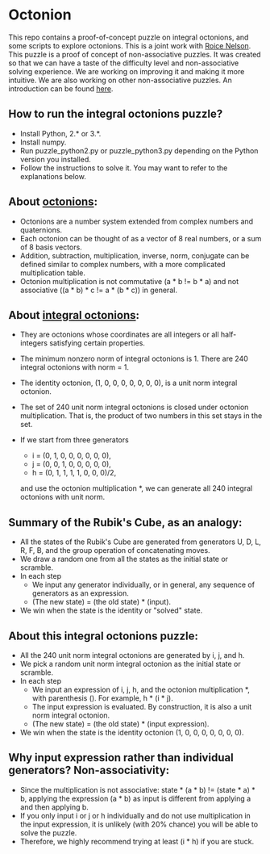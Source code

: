 # Octonion

This repo contains a proof-of-concept puzzle on integral octonions, and some scripts to explore octonions. This is a joint work with [Roice Nelson](https://github.com/roice3). This puzzle is a proof of concept of non-associative puzzles. It was created so that we can have a taste of the difficulty level and non-associative solving experience. We are working on improving it and making it more intuitive. We are also working on other non-associative puzzles. An introduction can be found [here](http://nan.ma/octonion/).

## How to run the integral octonions puzzle?
- Install Python, 2.* or 3.*.
- Install numpy.
- Run puzzle_python2.py or puzzle_python3.py depending on the Python version you installed.
- Follow the instructions to solve it. You may want to refer to the explanations below.

## About [octonions](https://en.wikipedia.org/wiki/Octonion#Definition):
- Octonions are a number system extended from complex numbers and quaternions. 
- Each octonion can be thought of as a vector of 8 real numbers, or a sum of 8 basis vectors.
- Addition, subtraction, multiplication, inverse, norm, conjugate can be defined similar to complex numbers, with a more complicated multiplication table.
- Octonion multiplication is not commutative (a * b != b * a) and not associative ((a * b) * c != a * (b * c)) in general.

## About [integral octonions](https://en.wikipedia.org/wiki/Octonion#Integral_octonions):
- They are octonions whose coordinates are all integers or all half-integers satisfying certain properties.
- The minimum nonzero norm of integral octonions is 1. There are 240 integral octonions with norm = 1.
- The identity octonion, (1, 0, 0, 0, 0, 0, 0, 0), is a unit norm integral octonion.
- The set of 240 unit norm integral octonions is closed under octonion multiplication. That is, the product of two numbers in this set stays in the set.
- If we start from three generators
  - i = (0, 1, 0, 0, 0, 0, 0, 0),
  - j = (0, 0, 1, 0, 0, 0, 0, 0),
  - h = (0, 1, 1, 1, 1, 0, 0, 0)/2,
    
  and use the octonion multiplication *, we can generate all 240 integral octonions with unit norm.

## Summary of the Rubik's Cube, as an analogy:
- All the states of the Rubik's Cube are generated from generators U, D, L, R, F, B, and the group operation of concatenating moves.
- We draw a random one from all the states as the initial state or scramble.
- In each step
  - We input any generator individually, or in general, any sequence of generators as an expression.
  - (The new state) = (the old state) * (input).
- We win when the state is the identity or "solved" state.


## About this integral octonions puzzle:
- All the 240 unit norm integral octonions are generated by i, j, and h.
- We pick a random unit norm integral octonion as the initial state or scramble.
- In each step
  - We input an expression of i, j, h, and the octonion multiplication *, with parenthesis (). For example, h * (i * j).
  - The input expression is evaluated. By construction, it is also a unit norm integral octonion.
  - (The new state) = (the old state) * (input expression).
- We win when the state is the identity octonion (1, 0, 0, 0, 0, 0, 0, 0).


## Why input expression rather than individual generators? Non-associativity:
  - Since the multiplication is not associative: state * (a * b) != (state * a) * b, applying the expression (a * b) as input is different from applying a and then applying b.
  - If you only input i or j or h individually and do not use multiplication in the input expression, it is unlikely (with 20% chance) you will be able to solve the puzzle.
  - Therefore, we highly recommend trying at least (i * h) if you are stuck.

